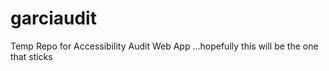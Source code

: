 # garciaudit
Temp Repo for Accessibility Audit Web App
...hopefully this will be the one that sticks

